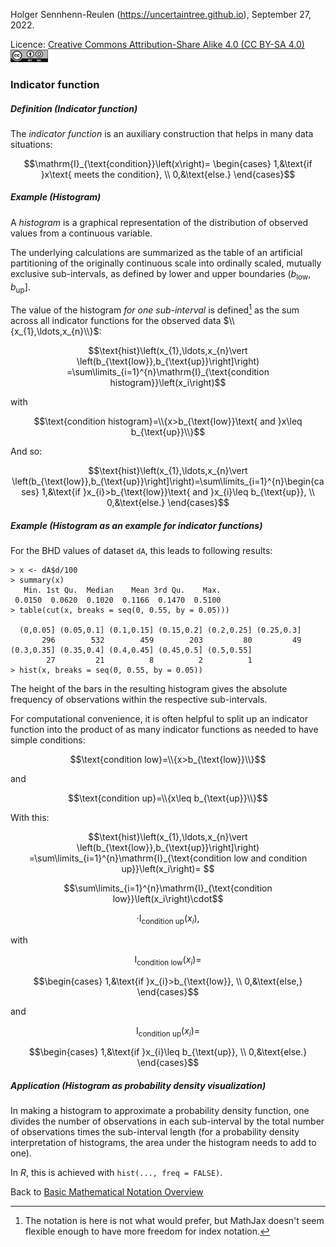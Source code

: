 Holger Sennhenn-Reulen (https://uncertaintree.github.io), September 27, 2022. 

Licence: [Creative Commons Attribution-Share Alike 4.0 (CC BY-SA 4.0)   <img src="https://github.com/uncertaintree/uncertaintree.github.io/blob/master/oer/cc_by_sa.png" width="60" height="20">](https://creativecommons.org/licenses/by-sa/4.0/)

### Indicator function

##### Definition (Indicator function)

The *indicator function* is an auxiliary construction that helps in many data situations: 

$$\mathrm{I}_{\text{condition}}\left(x\right)=
\begin{cases}
1,&\text{if }x\text{ meets the condition},
\\
0,&\text{else.}
\end{cases}$$

##### Example (Histogram)

A *histogram* is a graphical representation of the distribution of observed values from a continuous variable. 

The underlying calculations are summarized as the table of an artificial partitioning of the originally continuous scale into ordinally scaled, mutually exclusive sub-intervals, as defined by lower and upper boundaries $\left(b_{\text{low}},b_{\text{up}}\right]$. 

The value of the histogram *for one sub-interval* is defined[^1] as the sum across all indicator functions for the observed data $\\{x_{1},\ldots,x_{n}\\}$:

[^1]: The notation is here is not what would prefer, but MathJax doesn't seem flexible enough to have more freedom for index notation.

$$\text{hist}\left(x_{1},\ldots,x_{n}\vert \left(b_{\text{low}},b_{\text{up}}\right]\right)
=\sum\limits_{i=1}^{n}\mathrm{I}_{\text{condition histogram}}\left(x_i\right)$$

with 

$$\text{condition histogram}=\\{x>b_{\text{low}}\text{ and }x\leq b_{\text{up}}\\}$$

And so:

$$\text{hist}\left(x_{1},\ldots,x_{n}\vert \left(b_{\text{low}},b_{\text{up}}\right]\right)=\sum\limits_{i=1}^{n}\begin{cases}
1,&\text{if }x_{i}>b_{\text{low}}\text{ and }x_{i}\leq b_{\text{up}},
\\
0,&\text{else.}
\end{cases}$$

##### Example (Histogram as an example for indicator functions)

For the BHD values of dataset `dA`, this leads to following results:

```
> x <- dA$d/100
> summary(x)
   Min. 1st Qu.  Median    Mean 3rd Qu.    Max. 
 0.0150  0.0620  0.1020  0.1166  0.1470  0.5100
> table(cut(x, breaks = seq(0, 0.55, by = 0.05)))

  (0,0.05] (0.05,0.1] (0.1,0.15] (0.15,0.2] (0.2,0.25] (0.25,0.3] 
       296        532        459        203         80         49 
(0.3,0.35] (0.35,0.4] (0.4,0.45] (0.45,0.5] (0.5,0.55] 
        27         21          8          2          1 
> hist(x, breaks = seq(0, 0.55, by = 0.05))
```

The height of the bars in the resulting histogram gives the absolute frequency of observations within the respective sub-intervals.

For computational convenience, it is often helpful to split up an indicator function into the product of as many indicator functions as needed to have simple conditions:

$$\text{condition low}=\\{x>b_{\text{low}}\\}$$

and

$$\text{condition up}=\\{x\leq b_{\text{up}}\\}$$

With this:

$$\text{hist}\left(x_{1},\ldots,x_{n}\vert \left(b_{\text{low}},b_{\text{up}}\right]\right)
=\sum\limits_{i=1}^{n}\mathrm{I}_{\text{condition low and condition up}}\left(x_i\right)=
$$

$$\sum\limits_{i=1}^{n}\mathrm{I}_{\text{condition low}}\left(x_i\right)\cdot$$

$$\cdot\mathrm{I}_{\text{condition up}}\left(x_i\right),$$

with

$$\mathrm{I}_{\text{condition low}}\left(x_i\right)=$$

$$\begin{cases}
1,&\text{if }x_{i}>b_{\text{low}},
\\
0,&\text{else,}
\end{cases}$$

and

$$\mathrm{I}_{\text{condition up}}\left(x_i\right)=$$

$$\begin{cases}
1,&\text{if }x_{i}\leq b_{\text{up}},
\\
0,&\text{else.}
\end{cases}$$

##### Application (Histogram as probability density visualization)

In making a histogram to approximate a probability density function, one divides the number of observations in each sub-interval by the total number of observations times the sub-interval length (for a probability density interpretation of histograms, the area under the histogram needs to add to one). 

In *R*, this is achieved with `hist(..., freq = FALSE)`.

Back to [Basic Mathematical Notation Overview](https://github.com/uncertaintree/uncertaintree.github.io/blob/master/oer/basic_mathematical_notation/00_index.md)
